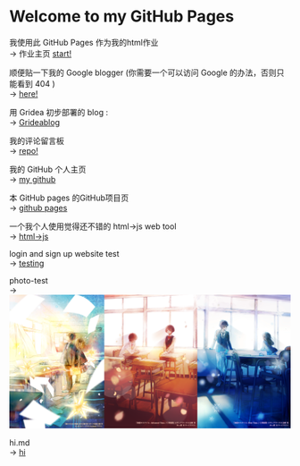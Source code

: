 # Welcome to my GitHub Pages

我使用此 GitHub Pages 作为我的html作业  
-> 作业主页 [start!](https://starsky.earth/index1.html)

顺便贴一下我的 Google blogger (你需要一个可以访问 Google 的办法，否则只能看到 404 )  
-> [here!](https://hosizorarustar.blogspot.com/)

用 Gridea 初步部署的 blog  :  
-> [Grideablog](https://vllwl1.coding-pages.com/)

我的评论留言板  
-> [repo!](https://starsky.earth/back.html)

我的 GitHub 个人主页  
-> [my github](https://github.com/hosizoraru)

本 GitHub pages 的GitHub项目页  
-> [github pages](https://github.com/hosizoraru/hosizoraru.github.io)

一个我个人使用觉得还不错的 html->js web tool  
-> [html->js](https://www.sojson.com/jsAndhtml.html)

login and sign up website test  
-> [testing](login.html)

photo-test  
-> ![image](https://github.com/hosizoraru/hosizoraru.github.io/raw/master/img/banner0.png)

hi.md  
-> [hi](hi.md)
